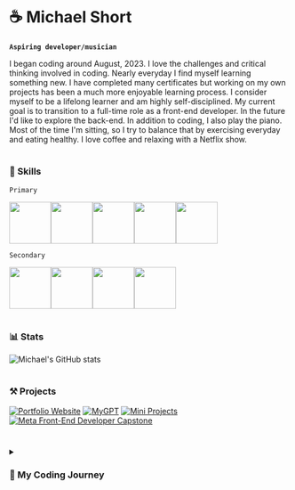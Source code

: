 # ☕ Michael Short
**`Aspiring developer/musician`**

I began coding around August, 2023. I love the challenges and critical thinking involved in coding. Nearly everyday I find myself learning something new. I have completed many certificates but working on my own projects has been a much more enjoyable learning process. I consider myself to be a lifelong learner and am highly self-disciplined. My current goal is to transition to a full-time role as a front-end developer. In the future I'd like to explore the back-end. In addition to coding, I also play the piano. Most of the time I'm sitting, so I try to balance that by exercising everyday and eating healthy. I love coffee and relaxing with a Netflix show.

#

### 🚀 Skills
`Primary`
<div style='display: flex'>
<img width='75px' src="https://cdn.jsdelivr.net/gh/devicons/devicon@latest/icons/html5/html5-original.svg" />
<img width='75px' src="https://cdn.jsdelivr.net/gh/devicons/devicon@latest/icons/css3/css3-original.svg" />
<img width='75px' src="https://cdn.jsdelivr.net/gh/devicons/devicon@latest/icons/javascript/javascript-original.svg" />
<img width='75px' src="https://cdn.jsdelivr.net/gh/devicons/devicon@latest/icons/react/react-original.svg" />
<img width='75px' src="https://cdn.jsdelivr.net/gh/devicons/devicon@latest/icons/tailwindcss/tailwindcss-original.svg" />
</div>

`Secondary`
<div style='display: flex'>
<img width='75px' src="https://cdn.jsdelivr.net/gh/devicons/devicon@latest/icons/git/git-original.svg" />
<img width='75px' src="https://cdn.jsdelivr.net/gh/devicons/devicon@latest/icons/typescript/typescript-original.svg" />
<img width='75px' src="https://cdn.jsdelivr.net/gh/devicons/devicon@latest/icons/sass/sass-original.svg" />
<img width='75px' src="https://cdn.jsdelivr.net/gh/devicons/devicon@latest/icons/bootstrap/bootstrap-original.svg" />
</div>

#

### 📊 Stats
![Michael's GitHub stats](https://github-readme-stats.vercel.app/api?username=mshortcodes&show_icons=true&theme=gruvbox)

#

### ⚒️ Projects

[![Portfolio Website](https://github-readme-stats.vercel.app/api/pin/?username=mshortcodes&theme=dark&repo=portfolio-website)](https://github.com/mshortcodes/portfolio-website)
[![MyGPT](https://github-readme-stats.vercel.app/api/pin/?username=mshortcodes&theme=dark&repo=mygpt)](https://github.com/mshortcodes/mygpt)
[![Mini Projects](https://github-readme-stats.vercel.app/api/pin/?username=mshortcodes&theme=dark&repo=mini-projects)](https://github.com/mshortcodes/mini-projects)
[![Meta Front-End Developer Capstone](https://github-readme-stats.vercel.app/api/pin/?username=mshortcodes&theme=dark&repo=meta-capstone)](https://github.com/mshortcodes/meta-capstone)

#

<details>
  <summary><h3>📖 My Coding Journey</summary>
    <p>
      Most of my learning has come from the Meta Front-End Developer Certificate on Coursera. This took me several months to complete and was difficult. It consisted of a lot of readings, videos, quizzes, and projects. I was exposed to many new concepts over the span of 9 courses. I often didn't understand things the first time around, so I would supplement my learning with Codecademy. I learned HTML, CSS, JavaScript, React, and Git in the certificate. Even though sometimes I would feel confused and frustrated, I found myself enjoying coding and challenging my brain. I love working in JavaScript, dealing with logic, and solving puzzles (I do Codewars when I have time!) However, this wasn't my first exposure to coding.
      Before that, I had tried the Google Data Analytics Certificate also on Coursera. I actually finished it. But something wasn't clicking with me. I didn't feel like it was the right path for me. There was a lot of time spent in Excel, Tableau, R, and SQL. I didn't like working with these tools, especially Excel and data visualization software. But I noticed that any time I had to code, I thought it was super interesting! So, after this certificate I decided not to pursue data analytics and instead go for something that would be more focused on coding. This led me to studying front-end development.
      Even though the Meta certificate was hard, I am so glad I made the switch. I find working with front-end tools much more enjoyable and I don't mind coding for hours with no break. In the future I absolutely want to dive into back-end and see what that is like. But, for now, one step at a time.
    </p>
</details>
